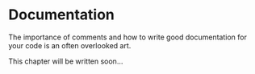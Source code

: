 # Documentation

The importance of comments and how to write good documentation for your code is an often overlooked art.

This chapter will be written soon…

